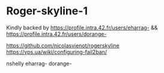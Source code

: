 # Roger-skyline-1

Kindly backed by https://profile.intra.42.fr/users/eharrag- && https://profile.intra.42.fr/users/dorange-

https://github.com/nicolasvienot/rogerskyline
https://vps.ua/wiki/configuring-fail2ban/

nshelly
eharrag-
dorange-




